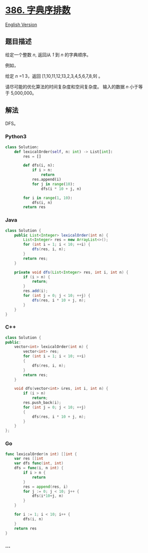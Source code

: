 # [386. 字典序排数](https://leetcode-cn.com/problems/lexicographical-numbers)

[English Version](/solution/0300-0399/0386.Lexicographical%20Numbers/README_EN.md)

## 题目描述

<!-- 这里写题目描述 -->

<p>给定一个整数&nbsp;<em>n</em>, 返回从&nbsp;<em>1&nbsp;</em>到&nbsp;<em>n&nbsp;</em>的字典顺序。</p>

<p>例如，</p>

<p>给定 <em>n</em> =1 3，返回 [1,10,11,12,13,2,3,4,5,6,7,8,9] 。</p>

<p>请尽可能的优化算法的时间复杂度和空间复杂度。 输入的数据&nbsp;<em>n&nbsp;</em>小于等于&nbsp;5,000,000。</p>

## 解法

<!-- 这里可写通用的实现逻辑 -->

DFS。

<!-- tabs:start -->

### **Python3**

<!-- 这里可写当前语言的特殊实现逻辑 -->

```python
class Solution:
    def lexicalOrder(self, n: int) -> List[int]:
        res = []

        def dfs(i, n):
            if i > n:
                return
            res.append(i)
            for j in range(10):
                dfs(i * 10 + j, n)

        for i in range(1, 10):
            dfs(i, n)
        return res
```

### **Java**

<!-- 这里可写当前语言的特殊实现逻辑 -->

```java
class Solution {
    public List<Integer> lexicalOrder(int n) {
        List<Integer> res = new ArrayList<>();
        for (int i = 1; i < 10; ++i) {
            dfs(res, i, n);
        }
        return res;
    }

    private void dfs(List<Integer> res, int i, int n) {
        if (i > n) {
            return;
        }
        res.add(i);
        for (int j = 0; j < 10; ++j) {
            dfs(res, i * 10 + j, n);
        }
    }
}
```

### **C++**

```cpp
class Solution {
public:
    vector<int> lexicalOrder(int n) {
        vector<int> res;
        for (int i = 1; i < 10; ++i)
        {
            dfs(res, i, n);
        }
        return res;
    }

    void dfs(vector<int> &res, int i, int n) {
        if (i > n)
            return;
        res.push_back(i);
        for (int j = 0; j < 10; ++j)
        {
            dfs(res, i * 10 + j, n);
        }
    }
};
```

### **Go**

```go
func lexicalOrder(n int) []int {
	var res []int
	var dfs func(int, int)
	dfs = func(i, n int) {
		if i > n {
			return
		}
		res = append(res, i)
		for j := 0; j < 10; j++ {
			dfs(i*10+j, n)
		}
	}

	for i := 1; i < 10; i++ {
		dfs(i, n)
	}
	return res
}
```

### **...**

```

```

<!-- tabs:end -->
